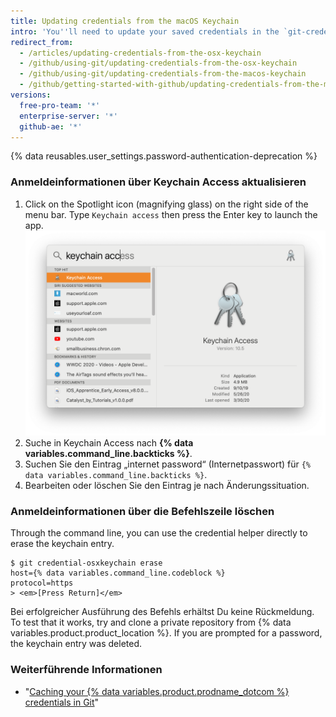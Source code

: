```yaml
---
title: Updating credentials from the macOS Keychain
intro: 'You''ll need to update your saved credentials in the `git-credential-osxkeychain` helper if you change your{% if currentVersion != "github-ae@latest" %} username, password, or{% endif %} personal access token on {% data variables.product.product_name %}.'
redirect_from:
  - /articles/updating-credentials-from-the-osx-keychain
  - /github/using-git/updating-credentials-from-the-osx-keychain
  - /github/using-git/updating-credentials-from-the-macos-keychain
  - /github/getting-started-with-github/updating-credentials-from-the-macos-keychain
versions:
  free-pro-team: '*'
  enterprise-server: '*'
  github-ae: '*'
---
```

{% data reusables.user_settings.password-authentication-deprecation %}

### Anmeldeinformationen über Keychain Access aktualisieren

1. Click on the Spotlight icon (magnifying glass) on the right side of the menu bar. Type `Keychain access` then press the Enter key to launch the app. ![ Suchleiste von Spotlight](/assets/images/help/setup/keychain-access.png)
2. Suche in Keychain Access nach **{% data variables.command_line.backticks %}**.
3. Suchen Sie den Eintrag „internet password“ (Internetpasswort) für `{% data variables.command_line.backticks %}`.
4. Bearbeiten oder löschen Sie den Eintrag je nach Änderungssituation.

### Anmeldeinformationen über die Befehlszeile löschen

Through the command line, you can use the credential helper directly to erase the keychain entry.

```shell
$ git credential-osxkeychain erase
host={% data variables.command_line.codeblock %}
protocol=https
> <em>[Press Return]</em>
```

Bei erfolgreicher Ausführung des Befehls erhältst Du keine Rückmeldung. To test that it works, try and clone a private repository from {% data variables.product.product_location %}. If you are prompted for a password, the keychain entry was deleted.

### Weiterführende Informationen

- "[Caching your {% data variables.product.prodname_dotcom %} credentials in Git](/github/getting-started-with-github/caching-your-github-credentials-in-git/)"
